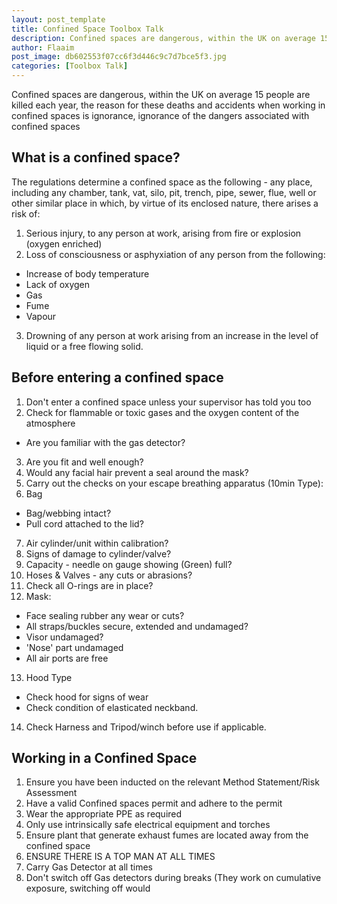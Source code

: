 ```yaml
---
layout: post_template
title: Confined Space Toolbox Talk
description: Confined spaces are dangerous, within the UK on average 15 people are killed each year, the reason for these deaths and accidents when working in confined spaces is ignorance, ignorance of the dangers associated with confined spaces
author: Flaaim
post_image: db602553f07cc6f3d446c9c7d7bce5f3.jpg
categories: [Toolbox Talk]
---
```


Confined spaces are dangerous, within the UK on average 15 people are killed each year, the reason for these deaths and accidents when working in confined spaces is ignorance, ignorance of the dangers associated with confined spaces

## What is a confined space? 

The regulations determine a confined space as the following - any place, including any chamber, tank, vat, silo, pit, trench, pipe, sewer, flue, well or other similar place in which, by virtue of its enclosed nature, there arises a risk of: 

1. Serious injury, to any person at work, arising from fire or explosion (oxygen enriched)
2. Loss of consciousness or asphyxiation of any person from the following:
  - Increase of body temperature 
  - Lack of oxygen 
  - Gas 
  - Fume 
  - Vapour 
3. Drowning of any person at work arising from an increase in the level of liquid or a free flowing solid. 

## Before entering a confined space 

1. Don't enter a confined space unless your supervisor has told you too
2. Check for flammable or toxic gases and the oxygen content of the atmosphere 
  - Are you familiar with the gas detector? 
3. Are you fit and well enough? 
4. Would any facial hair prevent a seal around the mask? 
5. Carry out the checks on your escape breathing apparatus (10min Type): 
6. Bag
  - Bag/webbing intact? 
  - Pull cord attached to the lid? 
7. Air cylinder/unit within calibration? 
8.  Signs of damage to cylinder/valve? 
9. Capacity - needle on gauge showing (Green) full? 
10. Hoses & Valves - any cuts or abrasions? 
11. Check all O-rings are in place? 
12. Mask:
- Face sealing rubber any wear or cuts? 
- All straps/buckles secure, extended and undamaged? 
- Visor undamaged? 
- 'Nose' part undamaged 
- All air ports are free 
13. Hood Type 
- Check hood for signs of wear 
- Check condition of elasticated neckband. 
14. Check Harness and Tripod/winch before use if applicable.

## Working in a Confined Space

1. Ensure you have been inducted on the relevant Method Statement/Risk Assessment
2. Have a valid Confined spaces permit and adhere to the permit 
3. Wear the appropriate PPE as required 
4. Only use intrinsically safe electrical equipment and torches 
5. Ensure plant that generate exhaust fumes are located away from the confined space 
6. ENSURE THERE IS A TOP MAN AT ALL TIMES 
7. Carry Gas Detector at all times
8. Don't switch off Gas detectors during breaks (They work on cumulative exposure, switching off would
